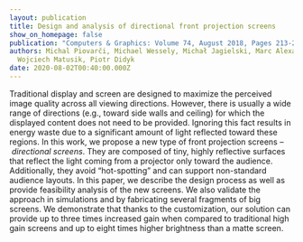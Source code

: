 ```yaml
---
layout: publication
title: Design and analysis of directional front projection screens
show_on_homepage: false
publication: "Computers & Graphics: Volume 74, August 2018, Pages 213-224"
authors: Michal Piovarči, Michael Wessely, Michał Jagielski, Marc Alexa,
  Wojciech Matusik, Piotr Didyk
date: 2020-08-02T00:40:00.000Z
---
```

Traditional display and screen are designed to maximize the perceived image quality across all viewing directions. However, there is usually a wide range of directions (e.g., toward side walls and ceiling) for which the displayed content does not need to be provided. Ignoring this fact results in energy waste due to a significant amount of light reflected toward these regions. In this work, we propose a new type of front projection screens – *directional screens*. They are composed of tiny, highly reflective surfaces that reflect the light coming from a projector only toward the audience. Additionally, they avoid “hot-spotting” and can support non-standard audience layouts. In this paper, we describe the design process as well as provide feasibility analysis of the new screens. We also validate the approach in simulations and by fabricating several fragments of big screens. We demonstrate that thanks to the customization, our solution can provide up to three times increased gain when compared to traditional high gain screens and up to eight times higher brightness than a matte screen.